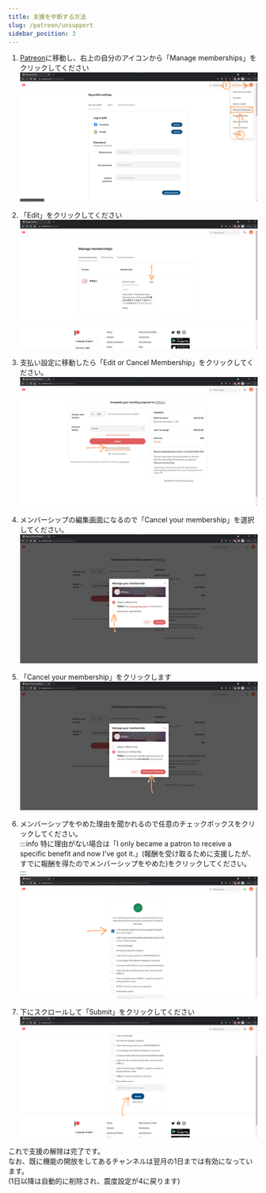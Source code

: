 ```yaml
---
title: 支援を中断する方法
slug: /patreon/unsupport
sidebar_position: 3
---
```


1. [Patreon](https://www.patreon.com)に移動し、右上の自分のアイコンから「Manage memberships」をクリックしてください  
![img](/img/docs/patreon/unsupport/1.png)

2. 「Edit」をクリックしてください  
![img](/img/docs/patreon/unsupport/2.png)

3. 支払い設定に移動したら「Edit or Cancel Membership」をクリックしてください。  
![img](/img/docs/patreon/unsupport/3.png)

4. メンバーシップの編集画面になるので「Cancel your membership」を選択してください。  
![img](/img/docs/patreon/unsupport/4.png)

5. 「Cancel your membership」をクリックします  
![img](/img/docs/patreon/unsupport/5.png)

6. メンバーシップをやめた理由を聞かれるので任意のチェックボックスをクリックしてください。  
:::info
特に理由がない場合は「I only became a patron to receive a specific benefit and now I've got it.」(報酬を受け取るために支援したが、すでに報酬を得たのでメンバーシップをやめた)をクリックしてください。
:::
![img](/img/docs/patreon/unsupport/6.png)

1. 下にスクロールして「Submit」をクリックしてください  
![img](/img/docs/patreon/unsupport/7.png)

これで支援の解除は完了です。  
なお、既に機能の開放をしてあるチャンネルは翌月の1日までは有効になっています。  
(1日以降は自動的に削除され、震度設定が4に戻ります)